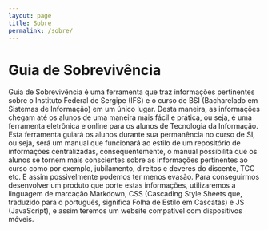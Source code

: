 ```yaml
---
layout: page
title: Sobre
permalink: /sobre/
---
```


# Guia de Sobrevivência #

Guia de Sobrevivência é uma ferramenta que traz informações pertinentes sobre o Instituto Federal de Sergipe (IFS) e o curso de BSI (Bacharelado em Sistemas de Informação) em um único lugar. Desta maneira, as informações chegam até os alunos de uma maneira mais fácil e prática, ou seja, é uma ferramenta eletrônica e online para os alunos de Tecnologia da Informação. Esta ferramenta guiará os alunos durante sua permanência no curso de SI, ou seja, será um manual que funcionará ao estilo de um repositório de informações centralizadas, consequentemente, o manual possibilita que os alunos se tornem mais conscientes sobre as informações pertinentes ao curso como por exemplo, jubilamento, direitos e deveres do discente, TCC etc. E assim possivelmente podemos ter menos evasão.
Para conseguirmos desenvolver um produto que porte estas informações, utilizaremos a linguagem de marcação Markdown, CSS (Cascading Style Sheets que, traduzido para o português, significa Folha de Estilo em Cascatas) e JS (JavaScript), e assim teremos um website compatível com dispositivos móveis.
